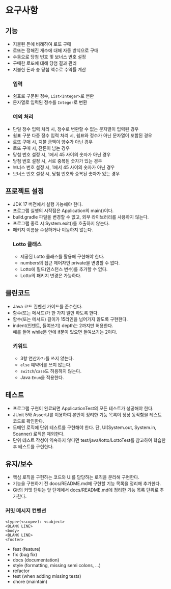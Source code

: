 # 요구사항
## 기능
- 지불된 돈에 비례하여 로또 구매
- 로또는 정해진 개수에 대해 자동 방식으로 구매
- 수동으로 당첨 번호 및 보너스 번호 설정
- 구매한 로또에 대해 당첨 결과 관리
- 지불한 돈과 총 당첨 액수로 수익률 계산
  ### 입력
- 쉼표로 구분된 정수, `List<Integer>`로 변환
- 문자열로 입력된 정수를 `Integer`로 변환
  ### 예외 처리
- 단일 정수 입력 처리 시, 정수로 변환할 수 없는 문자열이 입력된 경우
- 쉼표 구분 다중 정수 입력 처리 시, 쉼표와 정수가 아닌 문자열이 포함된 경우
- 로또 구매 시, 지불 금액이 양수가 아닌 경우
- 로또 구매 시, 잔돈이 남는 경우
- 당첨 번호 설정 시, 1에서 45 사이의 숫자가 아닌 경우
- 당첨 번호 설정 시, 서로 중복된 숫자가 있는 경우
- 보너스 번호 설정 시, 1에서 45 사이의 숫자가 아닌 경우
- 보너스 번호 설정 시, 당첨 번호와 중복된 숫자가 있는 경우
## 프로젝트 설정
- JDK 17 버전에서 실행 가능해야 한다.
- 프로그램 실행의 시작점은 Application의 main()이다.
- build.gradle 파일을 변경할 수 없고, 외부 라이브러리를 사용하지 않는다.
- 프로그램 종료 시 System.exit()를 호출하지 않는다.
- 패키지 이름을 수정하거나 이동하지 않는다.
    ### Lotto 클래스
  - 제공된 Lotto 클래스를 활용해 구현해야 한다.
  - numbers의 접근 제어자인 private을 변경할 수 없다.
  - Lotto에 필드(인스턴스 변수)를 추가할 수 없다.
  - Lotto의 패키지 변경은 가능하다.
## 클린코드
- Java 코드 컨벤션 가이드를 준수한다.
- 함수(또는 메서드)가 한 가지 일만 하도록 한다.
- 함수(또는 메서드) 길이가 15라인을 넘어가지 않도록 구현한다.
- indent(인덴트, 들여쓰기) depth는 2까지만 허용한다.<br>예를 들어 while문 안에 if문이 있으면 들여쓰기는 2이다.
    ### 키워드
  - 3항 연산자`?:`를 쓰지 않는다.
  - `else` 예약어를 쓰지 않는다.
  - `switch`/`case`도 허용하지 않는다.
  - Java `Enum`을 적용한다.

## 테스트
- 프로그램 구현이 완료되면 ApplicationTest의 모든 테스트가 성공해야 한다.
- JUnit 5와 AssertJ를 이용하여 본인이 정리한 기능 목록이 정상 동작함을 테스트 코드로 확인한다.
- 도메인 로직에 단위 테스트를 구현해야 한다. 단, UI(System.out, System.in, Scanner) 로직은 제외한다.
- 단위 테스트 작성이 익숙하지 않다면 test/java/lotto/LottoTest를 참고하여 학습한 후 테스트를 구현한다.

## 유지/보수
- 핵심 로직을 구현하는 코드와 UI를 담당하는 로직을 분리해 구현한다.
- 기능을 구현하기 전 docs/README.md에 구현할 기능 목록을 정리해 추가한다.
- Git의 커밋 단위는 앞 단계에서 docs/README.md에 정리한 기능 목록 단위로 추가한다.
### 커밋 메시지 컨벤션
```text
<type>(<scope>): <subject>
<BLANK LINE>
<body>
<BLANK LINE>
<footer>
```
- feat (feature)
- fix (bug fix)
- docs (documentation)
- style (formatting, missing semi colons, …)
- refactor 
- test (when adding missing tests)
- chore (maintain)








